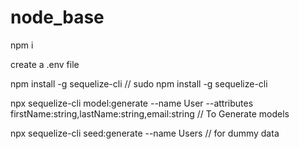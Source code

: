 # node_base

npm i 

create a .env file

npm install -g sequelize-cli // sudo npm install -g sequelize-cli

npx sequelize-cli model:generate --name User --attributes firstName:string,lastName:string,email:string // To Generate models

npx sequelize-cli seed:generate --name Users // for dummy data
